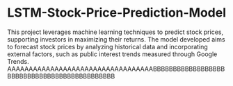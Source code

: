 # LSTM-Stock-Price-Prediction-Model
This project leverages machine learning techniques to predict stock prices, supporting investors in maximizing their returns. The model developed aims to forecast stock prices by analyzing historical data and incorporating external factors, such as public interest trends measured through Google Trends.
AAAAAAAAAAAAAAAAAAAAAAAAAAAAAAAAAABBBBBBBBBBBBBBBBBBBBBBBBBBBBBBBBBBBBBBBBBBBBB
